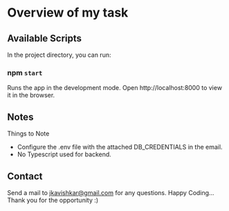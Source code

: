 # Overview of my task

## Available Scripts
In the project directory, you can run:

### npm `start`
Runs the app in the development mode.
Open http://localhost:8000 to view it in the browser.

## Notes
Things to Note

* Configure the .env file with the attached DB_CREDENTIALS in the email.
* No Typescript used for backend.

## Contact
Send a mail to jkavishkar@gmail.com for any questions. Happy Coding... Thank you for the opportunity :)
